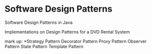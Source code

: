# Software Design Patterns

Software Design Patterns in Java

Implementations on Design Patterns for a DVD Rental System

mark up: *Strategy Pattern
          Decorator Pattern
          Proxy Pattern
          Observer Pattern
          State Pattern
          Template Pattern

